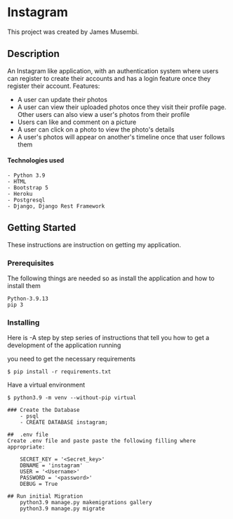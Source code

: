 # Instagram

This project was created by James Musembi.

## Description
An Instagram like application, with an authentication system where users can register to create their accounts and has a login feature once they register their account. 
Features:
- A user can update their photos
- A user can view their uploaded photos once they visit their profile page. Other users can also view a user's photos from their profile
- Users can like and comment on a picture
- A user can click on a photo to view the photo's details
- A user's photos will appear on another's timeline once that user follows them 

#### Technologies used
    - Python 3.9
    - HTML
    - Bootstrap 5
    - Heroku
    - Postgresql
    - Django, Django Rest Framework

## Getting Started

These instructions are instruction on getting my application.

### Prerequisites

The following things are needed so as install the application and how to install them

```
Python-3.9.13
pip 3
```

### Installing
Here is
-A step by step series of instructions that tell you how to get a development of the application running

you need to get the necessary requirements

```
$ pip install -r requirements.txt
```
Have a virtual environment

```
$ python3.9 -m venv --without-pip virtual

### Create the Database
    - psql
    - CREATE DATABASE instagram;
    
##  .env file
Create .env file and paste paste the following filling where appropriate:

    SECRET_KEY = '<Secret_key>'
    DBNAME = 'instagram'
    USER = '<Username>'
    PASSWORD = '<password>'
    DEBUG = True
    
## Run initial Migration
    python3.9 manage.py makemigrations gallery
    python3.9 manage.py migrate
